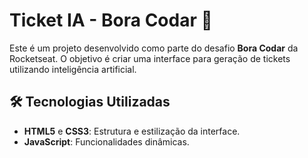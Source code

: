 # Ticket IA - Bora Codar 🚀

Este é um projeto desenvolvido como parte do desafio **Bora Codar** da Rocketseat. O objetivo é criar uma interface para geração de tickets utilizando inteligência artificial.

## 🛠️ Tecnologias Utilizadas

- **HTML5** e **CSS3**: Estrutura e estilização da interface.
- **JavaScript**: Funcionalidades dinâmicas.